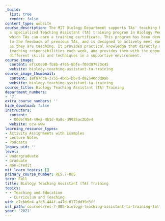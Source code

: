 ```yaml
---
_build:
  list: true
  render: false
content_type: website
course_description: The MIT Biology Department supports TAs' teaching by providing
  a specialized Teaching Assistant (TA) training program in Biology Pedagogy, for
  which TAs can earn a training certificate. This program has been developed in response
  to the feedback of previous TAs, and is designed to actively meet each TA's needs
  as they are teaching. It provides practical knowledge that directly relates to their
  teaching responsibilities each week, and provides them with the opportunity to practice
  different skills and techniques in a supportive environment.
course_image:
  content: efcc0e98-fb8b-4765-8bfe-f09d07973c45
  website: biology-teaching-assistant-ta-training
course_image_thumbnail:
  content: 1ef67dc6-3755-4bd5-bb7d-d82640ddd99b
  website: biology-teaching-assistant-ta-training
course_title: Biology Teaching Assistant (TA) Training
department_numbers:
- '7'
extra_course_numbers: ''
hide_download: false
instructors:
  content:
  - 00def954-49e8-4b1d-9a8c-d9925ac2b0e4
  website: ocw-www
learning_resource_types:
- Activity Assignments with Examples
- Lecture Notes
- Podcasts
legacy_uid: ''
level:
- Undergraduate
- Graduate
- Non-Credit
mit_learn_topics: []
primary_course_number: RES.7-005
term: Fall
title: Biology Teaching Assistant (TA) Training
topics:
- - Teaching and Education
  - Curriculum and Teaching
uid: c7cbb0e4-afe6-444f-a47d-0172dd39d3ff
url_path: courses/res-7-005-biology-teaching-assistant-ta-training-fall-2021
year: '2021'
---
```

